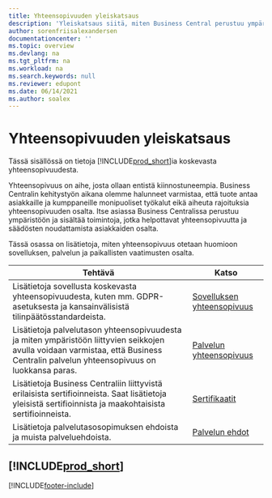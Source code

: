 ```yaml
---
title: Yhteensopivuuden yleiskatsaus
description: 'Yleiskatsaus siitä, miten Business Central perustuu ympäristöön ja sisältää toimintoja, jotka helpottavat yhteensopivuutta ja säädösten noudattamista asiakkaiden osalta.'
author: sorenfriisalexandersen
documentationcenter: ''
ms.topic: overview
ms.devlang: na
ms.tgt_pltfrm: na
ms.workload: na
ms.search.keywords: null
ms.reviewer: edupont
ms.date: 06/14/2021
ms.author: soalex
---
```

# Yhteensopivuuden yleiskatsaus

Tässä sisällössä on tietoja [!INCLUDE[prod_short](../includes/prod_short.md)]ia koskevasta yhteensopivuudesta.  

Yhteensopivuus on aihe, josta ollaan entistä kiinnostuneempia. Business Centralin kehitystyön aikana olemme halunneet varmistaa, että tuote antaa asiakkaille ja kumppaneille monipuoliset työkalut eikä aiheuta rajoituksia yhteensopivuuden osalta. Itse asiassa Business Centralissa perustuu ympäristöön ja sisältää toimintoja, jotka helpottavat yhteensopivuutta ja säädösten noudattamista asiakkaiden osalta.

Tässä osassa on lisätietoja, miten yhteensopivuus otetaan huomioon sovelluksen, palvelun ja paikallisten vaatimusten osalta.

|**Tehtävä**|**Katso**|  
|------------|-------------|  
|Lisätietoja sovellusta koskevasta yhteensopivuudesta, kuten mm. GDPR-asetuksesta ja kansainvälisistä tilinpäätösstandardeista.|[Sovelluksen yhteensopivuus](compliance-application-compliance.md)|  
|Lisätietoja palvelutason yhteensopivuudesta ja miten ympäristöön liittyvien seikkojen avulla voidaan varmistaa, että Business Centralin palvelun yhteensopivuus on luokkansa paras.|[Palvelun yhteensopivuus](compliance-service-compliance.md)|  
|Lisätietoja Business Centraliin liittyvistä erilaisista sertifioinneista. Saat lisätietoja yleisistä sertifioinnista ja maakohtaisista sertifioinneista.|[Sertifikaatit](compliance-certifications.md)|  
|Lisätietoja palvelutasosopimuksen ehdoista ja muista palveluehdoista.|[Palvelun ehdot](compliance-service-compliance.md#service-terms)|  

## [!INCLUDE[prod_short](../includes/free_trial_md.md)]  


[!INCLUDE[footer-include](../includes/footer-banner.md)]